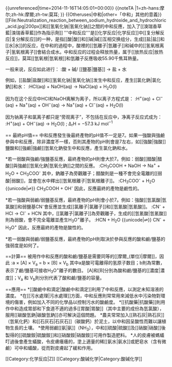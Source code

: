 {{unreferenced|time=2014-11-16T14:05:01+00:00}}
{{noteTA
|1=zh-hans:摩尔;zh-hk:摩爾;zh-tw:莫耳;
}}
{{Otheruses|中和|other=「中和」其他的意義}}
[[File:Neutralization_reaction_between_sodium_hydroxide_and_hydrochloric_acid.jpg|200px]]和[[氢氧化钠|氢氧化钠]]之間的中和反應，加入了[[溴瑞香草藍|溴瑞香草藍]]作為指示劑]]
'''中和反应'''是[[化学反应|化学反应]]中[[复分解反应|复分解反应]]的一种，是指[[酸|酸]]和[[碱|碱]]互相交换组分，生成[[盐|盐]]和[[水|水]]的反应，在中和的過程中，酸裡的[[氫離子|氫離子]]和碱中的[[氢氧根离子|氢氧根离子]]會結合成水。中和反应的过程会释放热量，属于[[放热反应|放热反应]]，莫耳[[氫氧根|氫氧根]]和氫離子反應吸收55.90千焦耳熱量。

一般来说，反应如此进行：
:酸 + 碱/ [[鹽基|鹽基]] → 盐 + 水

例如，[[盐酸|盐酸]]和[[氢氧化钠|氢氧化钠]]发生中和反应，產生[[氯化鈉|氯化鈉]]和水：
:HCl(aq) + NaOH(aq) → NaCl(aq) + H<sub>2</sub>O(l)

因为在这个反应中HCl和NaOH离解为离子，所以离子方程式是：
:H<sup>+</sup>(aq) + Cl<sup>−</sup>(aq) + Na<sup>+</sup>(aq) + OH<sup>−</sup>(aq) → Na<sup>+</sup>(aq) + Cl<sup>−</sup>(aq) + H<sub>2</sub>O(l)

因为钠离子和氯离子都只是“旁观离子”，不包括在反应中，净离子反应式成为：
:H<sup>+</sup>(aq) + OH<sup>−</sup>(aq) → H<sub>2</sub>O(l) ; Δ<sub>r</sub>H = −57.3 kJ mol<sup>−1</sup>

== 最終pH值==
中和反應發生後最終產物的pH值不一定是7。如果一強酸與強鹼參與中和反應，除非濃度不一樣，否則其產物的pH則會是7左右，如[[強酸|強酸]]鹽酸和[[強鹼|強鹼]]氫氧化鈉發生中和反應，產生氯化鈉和水。

*若一弱酸與強鹼/強鹽基反應，最終產物的pH則會大於7。例如：弱酸[[醋酸|醋酸]]與強鹼[[氫氧化鈉|氫氧化鈉]]之間的反應。
:CH<sub>3</sub>COOH + NaOH → Na<sup>+</sup> + H<sub>2</sub>O + CH<sub>3</sub>COO<sup>-</sup>
其中，鈉離子為旁觀離子；醋酸則是一種不會完全電離的[[弱酸|弱酸]]，並會在水中釋出[[氫氧根離子|氫氧根離子]]。
:CH<sub>3</sub>COO<sup>-</sup> + H<sub>2</sub>O {{unicode|⇌}} CH<sub>3</sub>COOH + OH<sup>-</sup>
因此，反應最終的產物是鹼性的。

*若一強酸與弱鹼/弱鹽基反應，最終產物的pH則會小於7。例如：強酸[[氫氯酸|氫氯酸]]和弱鹽基CN<sup>-</sup>會反應並生成[[氯離子|氯離子]]和[[氫氰酸|氫氰酸]]。
:CN<sup>-</sup> + HCl → Cl<sup>-</sup> + HCN
其中，[[氯離子|氯離子]]為旁觀離子，生成的[[氫氰酸|氫氰酸]]則為弱酸，會不完全電離並產生H<sub>3</sub>O<sup>+</sup>離子。
:HCN + H<sub>2</sub>O {{unicode|⇌}} CN<sup>-</sup> + H<sub>3</sub>O<sup>+</sup>
因此，反應最終的產物是酸性的。

*若一弱酸與弱鹼/弱鹽基反應，最終產物的pH則取決於參與反應的酸和鹼/鹽基的強弱度是如何了。

==計算==
被用作中和反應的酸和鹼/鹽基是需要同等的[[摩爾_(單位)|摩爾]]，因此
:a × [A] × V<sub>a</sub> = b × [B] × V<sub>b</sub>
其中a是酸可電離得的氢原子数目；b則為常數，表示了鹼/鹽基可接收H<sub>3</sub>O<sup>+</sup>離子的數目。
[A]和[B]分別為酸和鹼/鹽基的[[濃度|濃度]]；V<sub>a</sub> 和 V<sub>b</sub>則分別代表了酸和鹼/鹽基的容量。

==應用==
*[[酸鹼中和滴定|酸鹼中和滴定]]利用了中和反應，以測定未知溶液的濃度。
*在[[污水處理|污水處理]]方面，中和反應則常常用來減低水中污染物對環境的傷害，例如加入不同的化學品以控制污水的酸鹼度。
*[[抗酸藥|抗酸藥]]則用作中和造成胃部和下食道不適的過多[[胃酸|胃酸]]（其中主要的成份為氫氯酸），服用[[碳酸氫鈉|碳酸氫鈉]]亦可解決這個問題。
*農夫常常加入[[熟石灰|熟石灰]]（氫氧化鈣）和[[石灰石|石灰石]]（碳酸鈣）於泥土，以中和因呈酸性而難以讓植物生長的土壤。
*使用弱鹼[[氨|氨]]（NH<sub>3</sub>），中和[[硫酸|硫酸]]及[[硝酸|硝酸]]後製得的[[硫酸銨|硫酸銨]]和[[硝酸銨|硝酸銨]]可用作製造肥料。
*人的皮膚被螞蟻叮過後會產生蟻酸，令皮膚癢癢的，塗上適量的稀[[氨水|氨水]]或肥皂水（含有微鹼）可中和蟻酸，從而對皮膚起了緩和作用。

[[Category:化学反应|Z]]
[[Category:酸碱化学|Category:酸碱化学]]